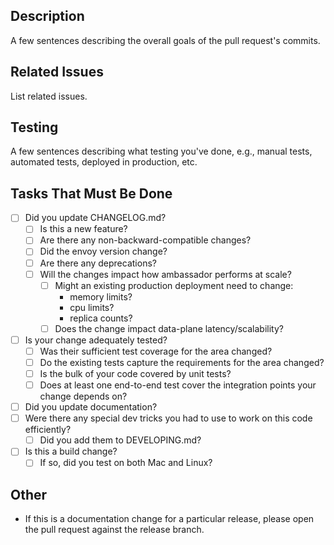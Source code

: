 ## Description
A few sentences describing the overall goals of the pull request's commits.

## Related Issues
List related issues.

## Testing
A few sentences describing what testing you've done, e.g., manual tests, automated tests, deployed in production, etc.

## Tasks That Must Be Done
- [ ] Did you update CHANGELOG.md?
  + [ ] Is this a new feature?
  + [ ] Are there any non-backward-compatible changes?
  + [ ] Did the envoy version change?
  + [ ] Are there any deprecations?
  + [ ] Will the changes impact how ambassador performs at scale?
    - [ ] Might an existing production deployment need to change:
      + memory limits?
      + cpu limits?
      + replica counts?
    - [ ] Does the change impact data-plane latency/scalability?
- [ ] Is your change adequately tested?
  + [ ] Was their sufficient test coverage for the area changed?
  + [ ] Do the existing tests capture the requirements for the area changed?
  + [ ] Is the bulk of your code covered by unit tests?
  + [ ] Does at least one end-to-end test cover the integration points your change depends on?
- [ ] Did you update documentation?
- [ ] Were there any special dev tricks you had to use to work on this code efficiently?
  + [ ] Did you add them to DEVELOPING.md?
- [ ] Is this a build change?
  + [ ] If so, did you test on both Mac and Linux?

## Other
* If this is a documentation change for a particular release, please open the pull request against the release branch.
